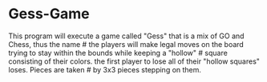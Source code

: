 # Gess-Game
This program will execute a game called "Gess" that is a mix of GO and Chess, thus the name # the players will make legal moves on the board trying to stay within the bounds while keeping a "hollow" # square consisting of their colors. the first player to lose all of their "hollow squares" loses. Pieces are taken # by 3x3 pieces stepping on them.
